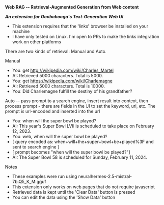 ****Web RAG -- Retrieval-Augmented Generation from Web content****

***An extension for Ooobabooga's Text-Generation Web UI***
* This extension requires that the 'links' browser be installed on your machine
* I have only tested on Linux. I'm open to PRs to make the links integration work on other platforms


There are two kinds of retrieval: Manual and Auto.

Manual
  * You: get http://wikipedia.com/wiki/Charles_Martel
  * AI: Retrieved 5000 characters. Total is 5000.
  * You: get https://wikipedia.com/wiki/Charlemagne
  * AI: Retrieved 5000 characters. Total is 10000.
  * You: Did Charlemagne fulfill the destiny of his grandfather?

Auto -- pass prompt to a search engine, insert result into context, then process prompt
    - there are fields in the UI to set the keyword, url, etc. The prompt is url-encoded and inserted into the url
  * You: when will the super bowl be played?
  * AI: This year's Super Bowl LVII is scheduled to take place on February 12, 2023.
  * You: web, when will the super bowl be played?
  * [ query encoded as: when+will+the+super+bowl+be+played%3F and sent to search engine ]
  * [ prompt becomes "when will the super bowl be played?"]
  * AI: The Super Bowl 58 is scheduled for Sunday, February 11, 2024.


Notes
  * These examples were run using neuralhermes-2.5-mistral-7b.Q5_K_M.gguf
  * This extension only works on web pages that do not require javascript
  * Retrieved data is kept until the 'Clear Data' button is pressed
  * You can edit the data using the 'Show Data' button

